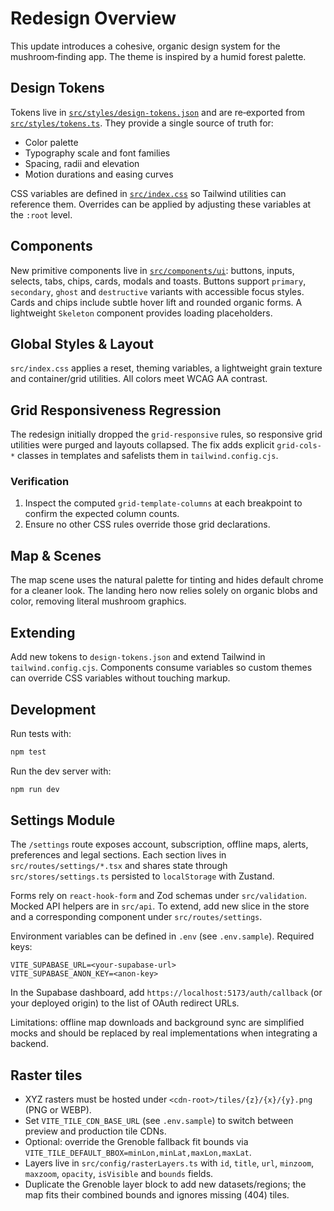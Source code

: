 # Redesign Overview

This update introduces a cohesive, organic design system for the mushroom‑finding app.  The theme is inspired by a humid forest palette.

## Design Tokens
Tokens live in [`src/styles/design-tokens.json`](src/styles/design-tokens.json) and are re‑exported from [`src/styles/tokens.ts`](src/styles/tokens.ts).  They provide a single source of truth for:
- Color palette
- Typography scale and font families
- Spacing, radii and elevation
- Motion durations and easing curves

CSS variables are defined in [`src/index.css`](src/index.css) so Tailwind utilities can reference them.  Overrides can be applied by adjusting these variables at the `:root` level.

## Components
New primitive components live in [`src/components/ui`](src/components/ui): buttons, inputs, selects, tabs, chips, cards, modals and toasts.  Buttons support `primary`, `secondary`, `ghost` and `destructive` variants with accessible focus styles.  Cards and chips include subtle hover lift and rounded organic forms.  A lightweight `Skeleton` component provides loading placeholders.

## Global Styles & Layout
`src/index.css` applies a reset, theming variables, a lightweight grain texture and container/grid utilities.  All colors meet WCAG AA contrast.

## Grid Responsiveness Regression
The redesign initially dropped the `grid-responsive` rules, so responsive grid utilities were purged and layouts collapsed. The fix adds explicit `grid-cols-*` classes in templates and safelists them in `tailwind.config.cjs`.

### Verification
1. Inspect the computed `grid-template-columns` at each breakpoint to confirm the expected column counts.
2. Ensure no other CSS rules override those grid declarations.

## Map & Scenes
The map scene uses the natural palette for tinting and hides default chrome for a cleaner look.  The landing hero now relies solely on organic blobs and color, removing literal mushroom graphics.

## Extending
Add new tokens to `design-tokens.json` and extend Tailwind in `tailwind.config.cjs`.  Components consume variables so custom themes can override CSS variables without touching markup.

## Development
Run tests with:
```bash
npm test
```

Run the dev server with:
```bash
npm run dev
```

## Settings Module

The `/settings` route exposes account, subscription, offline maps, alerts,
preferences and legal sections. Each section lives in
`src/routes/settings/*.tsx` and shares state through `src/stores/settings.ts`
persisted to `localStorage` with Zustand.

Forms rely on `react-hook-form` and Zod schemas under `src/validation`. Mocked
API helpers are in `src/api`. To extend, add new slice in the store and a
corresponding component under `src/routes/settings`.

Environment variables can be defined in `.env` (see `.env.sample`).
Required keys:

```
VITE_SUPABASE_URL=<your-supabase-url>
VITE_SUPABASE_ANON_KEY=<anon-key>
```

In the Supabase dashboard, add `https://localhost:5173/auth/callback` (or your deployed origin) to the list of OAuth redirect URLs.

Limitations: offline map downloads and background sync are simplified mocks and
should be replaced by real implementations when integrating a backend.

## Raster tiles
- XYZ rasters must be hosted under `<cdn-root>/tiles/{z}/{x}/{y}.png` (PNG or WEBP).
- Set `VITE_TILE_CDN_BASE_URL` (see `.env.sample`) to switch between preview and production tile CDNs.
- Optional: override the Grenoble fallback fit bounds via `VITE_TILE_DEFAULT_BBOX=minLon,minLat,maxLon,maxLat`.
- Layers live in `src/config/rasterLayers.ts` with `id`, `title`, `url`, `minzoom`, `maxzoom`, `opacity`, `isVisible` and `bounds` fields.
- Duplicate the Grenoble layer block to add new datasets/regions; the map fits their combined bounds and ignores missing (404) tiles.
